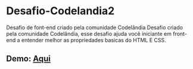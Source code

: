 # Desafio-Codelandia2
Desafio de font-end criado pela comunidade Codelândia
Desafio criado pela comunidade Codelândia, esse desafio ajuda você iniciante em front-end a entender melhor as propriedades basicas do HTML E CSS.


## Demo: <a href="https://joaofernandesxd.github.io/Desafio-Codelandia2/">Aqui</a>

